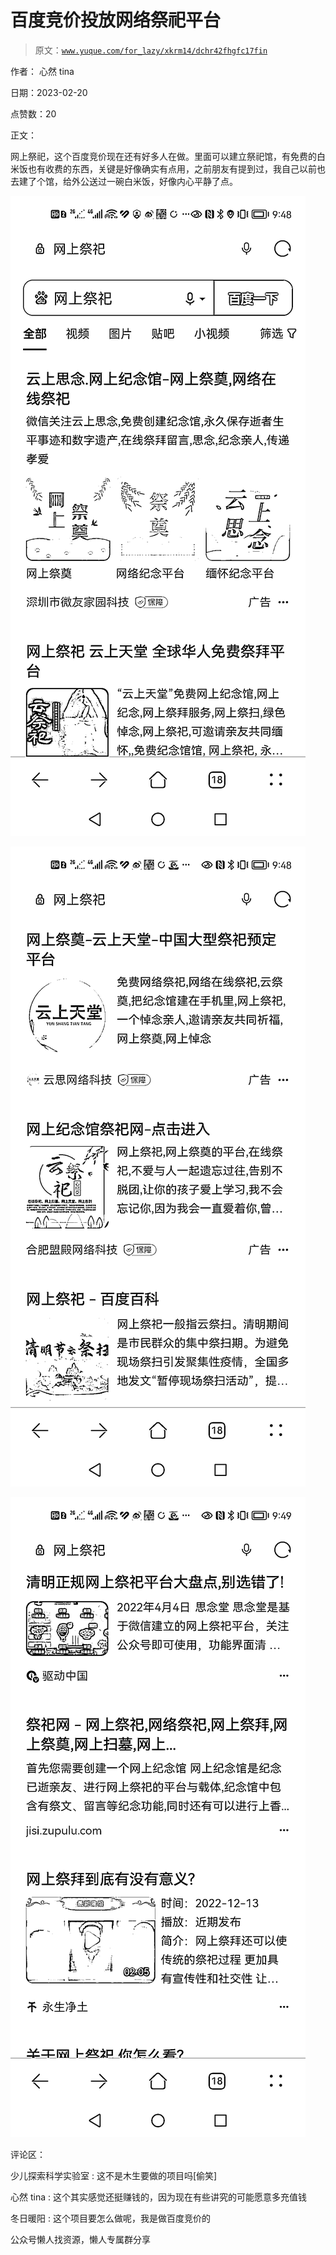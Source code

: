 # 百度竞价投放网络祭祀平台

> 原文：[`www.yuque.com/for_lazy/xkrm14/dchr42fhgfc17fin`](https://www.yuque.com/for_lazy/xkrm14/dchr42fhgfc17fin)

作者： 心然 tina

日期：2023-02-20

点赞数：20

正文：

网上祭祀，这个百度竞价现在还有好多人在做。里面可以建立祭祀馆，有免费的白米饭也有收费的东西，关键是好像确实有点用，之前朋友有提到过，我自己以前也去建了个馆，给外公送过一碗白米饭，好像内心平静了点。

![](img/ed096741929ba0dce8d65deac64fedd2.png)  

![](img/7a9ff1c11cc89998b2e7fc125d433255.png)  

![](img/62731921f2422a36de3e32b8000e4e17.png)  

评论区：

少儿探索科学实验室 : 这不是木生要做的项目吗[偷笑]

心然 tina : 这个其实感觉还挺赚钱的，因为现在有些讲究的可能愿意多充值钱

冬日暖阳 : 这个项目要怎么做呢，我是做百度竞价的

公众号懒人找资源，懒人专属群分享

